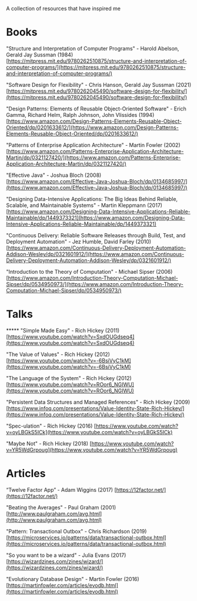A collection of resources that have inspired me

# Books

"Structure and Interpretation of Computer Programs" - Harold Abelson, Gerald Jay Sussman (1984) [https://mitpress.mit.edu/9780262510875/structure-and-interpretation-of-computer-programs/](https://mitpress.mit.edu/9780262510875/structure-and-interpretation-of-computer-programs/)

"Software Design for Flexibility" - Chris Hanson, Gerald Jay Sussman (2021) [https://mitpress.mit.edu/9780262045490/software-design-for-flexibility/](https://mitpress.mit.edu/9780262045490/software-design-for-flexibility/)

"Design Patterns: Elements of Reusable Object-Oriented Software" - Erich Gamma, Richard Helm, Ralph Johnson, John Vlissides (1994) [https://www.amazon.com/Design-Patterns-Elements-Reusable-Object-Oriented/dp/0201633612/](https://www.amazon.com/Design-Patterns-Elements-Reusable-Object-Oriented/dp/0201633612/)

"Patterns of Enterprise Application Architecture" - Martin Fowler (2002) [https://www.amazon.com/Patterns-Enterprise-Application-Architecture-Martin/dp/0321127420/](https://www.amazon.com/Patterns-Enterprise-Application-Architecture-Martin/dp/0321127420/)

"Effective Java" - Joshua Bloch (2008) [https://www.amazon.com/Effective-Java-Joshua-Bloch/dp/0134685997/](https://www.amazon.com/Effective-Java-Joshua-Bloch/dp/0134685997/)

"Designing Data-Intensive Applications: The Big Ideas Behind Reliable, Scalable, and Maintainable Systems" - Martin Kleppmann (2017) [https://www.amazon.com/Designing-Data-Intensive-Applications-Reliable-Maintainable/dp/1449373321](https://www.amazon.com/Designing-Data-Intensive-Applications-Reliable-Maintainable/dp/1449373321)

"Continuous Delivery: Reliable Software Releases through Build, Test, and Deployment Automation" - Jez Humble, David Farley (2010) [https://www.amazon.com/Continuous-Delivery-Deployment-Automation-Addison-Wesley/dp/0321601912/](https://www.amazon.com/Continuous-Delivery-Deployment-Automation-Addison-Wesley/dp/0321601912/)

"Introduction to the Theory of Computation" - Michael Sipser (2006) [https://www.amazon.com/Introduction-Theory-Computation-Michael-Sipser/dp/0534950973/](https://www.amazon.com/Introduction-Theory-Computation-Michael-Sipser/dp/0534950973/)

# Talks

***** "Simple Made Easy" - Rich Hickey (2011) [https://www.youtube.com/watch?v=SxdOUGdseq4](https://www.youtube.com/watch?v=SxdOUGdseq4)

"The Value of Values" - Rich Hickey (2012) [https://www.youtube.com/watch?v=-6BsiVyC1kM](https://www.youtube.com/watch?v=-6BsiVyC1kM)

"The Language of the System" - Rich Hickey (2012) [https://www.youtube.com/watch?v=ROor6_NGIWU](https://www.youtube.com/watch?v=ROor6_NGIWU)

"Persistent Data Structures and Managed References" - Rich Hickey (2009) [https://www.infoq.com/presentations/Value-Identity-State-Rich-Hickey/](https://www.infoq.com/presentations/Value-Identity-State-Rich-Hickey/)

"Spec-ulation" - Rich Hickey (2016) [https://www.youtube.com/watch?v=oyLBGkS5ICk](https://www.youtube.com/watch?v=oyLBGkS5ICk)

"Maybe Not" - Rich Hickey (2018) [https://www.youtube.com/watch?v=YR5WdGrpoug](https://www.youtube.com/watch?v=YR5WdGrpoug)

# Articles

“Twelve Factor App” - Adam Wiggins (2017) [https://12factor.net/](https://12factor.net/)

"Beating the Averages" - Paul Graham (2001) [http://www.paulgraham.com/avg.html](http://www.paulgraham.com/avg.html)

"Pattern: Transactional Outbox" - Chris Richardson (2019) [https://microservices.io/patterns/data/transactional-outbox.html](https://microservices.io/patterns/data/transactional-outbox.html)

"So you want to be a wizard" - Julia Evans (2017) [https://wizardzines.com/zines/wizard/](https://wizardzines.com/zines/wizard/)

"Evolutionary Database Design" - Martin Fowler (2016) [https://martinfowler.com/articles/evodb.html](https://martinfowler.com/articles/evodb.html)
